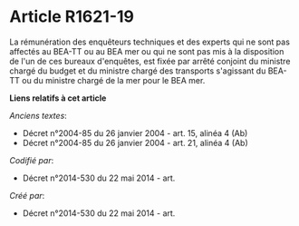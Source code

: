 # Article R1621-19

La rémunération des enquêteurs techniques et des experts qui ne sont pas affectés au BEA-TT ou au BEA mer ou qui ne sont pas
mis à la disposition de l'un de ces bureaux d'enquêtes, est fixée par arrêté conjoint du ministre chargé du budget et du
ministre chargé des transports s'agissant du BEA-TT ou du ministre chargé de la mer pour le BEA mer.

**Liens relatifs à cet article**

_Anciens textes_:

  - Décret n°2004-85 du 26 janvier 2004 - art. 15, alinéa 4 (Ab)
  - Décret n°2004-85 du 26 janvier 2004 - art. 21, alinéa 4 (Ab)

_Codifié par_:

  - Décret n°2014-530 du 22 mai 2014 - art.

_Créé par_:

  - Décret n°2014-530 du 22 mai 2014 - art.
